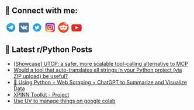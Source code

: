## 🔎 Connect with me:
[<img src="https://github.com/bullbesh/bullbesh/blob/main/images/Telegram.png" width="32" height="32" />](https://t.me/bullbesh)
[<img src="https://github.com/bullbesh/bullbesh/blob/main/images/VK.png" width="32" height="32" />](https://vk.com/bullbesh)
[<img src="https://github.com/bullbesh/bullbesh/blob/main/images/Twitter.png" width="32" height="32" />](https://twitter.com/bullbesh1)
[<img src="https://github.com/bullbesh/bullbesh/blob/main/images/Instagram.png" width="32" height="32" />](https://www.instagram.com/bullbesh)
[<img src="https://github.com/bullbesh/bullbesh/blob/main/images/Reddit.png" width="32" height="32" />](https://www.reddit.com/user/bullbesh)
[<img src="https://github.com/bullbesh/bullbesh/blob/main/images/YouTube.png" width="32" height="32" />](https://www.youtube.com/channel/UCtfjRs6uzgq5mfm8S06WTcg)

## 📕 Latest r/Python Posts
<!-- BLOG-POST-LIST:START -->
- [[Showcase] UTCP: a safer, more scalable tool-calling alternative to MCP](https://www.reddit.com/r/Python/comments/1m2kpet/showcase_utcp_a_safer_more_scalable_toolcalling/)
- [Would a tool that auto-translates all strings in your Python project &lpar;via ZIP upload&rpar; be useful?](https://www.reddit.com/r/Python/comments/1m2iflb/would_a_tool_that_autotranslates_all_strings_in/)
- [🧠 Using Python + Web Scraping + ChatGPT to Summarize and Visualize Data](https://www.reddit.com/r/Python/comments/1m2eb3m/using_python_web_scraping_chatgpt_to_summarize/)
- [XPINN Toolkit - Project](https://www.reddit.com/r/Python/comments/1m2d9s0/xpinn_toolkit_project/)
- [Use UV to manage things on google colab](https://www.reddit.com/r/Python/comments/1m2ch9h/use_uv_to_manage_things_on_google_colab/)
<!-- BLOG-POST-LIST:END -->
